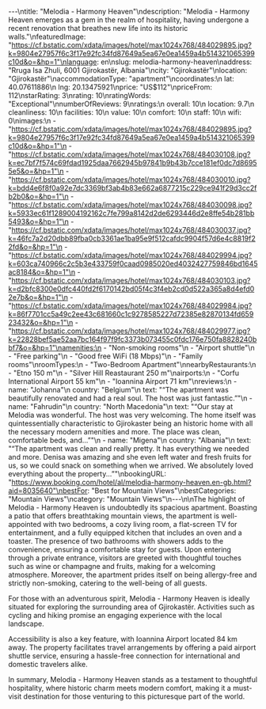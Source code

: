 ---\ntitle: "Melodia - Harmony Heaven"\ndescription: "Melodia - Harmony Heaven emerges as a gem in the realm of hospitality, having undergone a recent renovation that breathes new life into its historic walls."\nfeaturedImage: "https://cf.bstatic.com/xdata/images/hotel/max1024x768/484029895.jpg?k=9804e27957f6c3f17e92fc34fd87649a5ea67e0ea1459a4b514321065399c10d&o=&hp=1"\nlanguage: en\nslug: melodia-harmony-heaven\naddress: "Rruga Isa Zhuli, 6001 Gjirokastër, Albania"\ncity: "Gjirokastër"\nlocation: "Gjirokastër"\naccommodationType: "apartment"\ncoordinates:\n  lat: 40.07611886\n  lng: 20.13475921\nprice: "US$112"\npriceFrom: 112\nstarRating: 3\nrating: 10\nratingWords: "Exceptional"\nnumberOfReviews: 9\nratings:\n  overall: 10\n  location: 9.7\n  cleanliness: 10\n  facilities: 10\n  value: 10\n  comfort: 10\n  staff: 10\n  wifi: 0\nimages:\n  - "https://cf.bstatic.com/xdata/images/hotel/max1024x768/484029895.jpg?k=9804e27957f6c3f17e92fc34fd87649a5ea67e0ea1459a4b514321065399c10d&o=&hp=1"\n  - "https://cf.bstatic.com/xdata/images/hotel/max1024x768/484030108.jpg?k=ec7bf7f574c69fdad1925daa7662945b97841b9b43b7cce181ef0dc7d86955e5&o=&hp=1"\n  - "https://cf.bstatic.com/xdata/images/hotel/max1024x768/484030010.jpg?k=bdd4e6f8f0a92e7dc3369bf3ab4b83e662a6877215c229ce941f29d3cc2fb2b0&o=&hp=1"\n  - "https://cf.bstatic.com/xdata/images/hotel/max1024x768/484030098.jpg?k=5933ec61f1289004192162c7fe799a8142d2de6293446d2e8ffe54b281bb5493&o=&hp=1"\n  - "https://cf.bstatic.com/xdata/images/hotel/max1024x768/484030037.jpg?k=46fc7a2d20dbb89fba0cb3361ae1ba95e9f512cafdc9904f57d6e4c8819f22fd&o=&hp=1"\n  - "https://cf.bstatic.com/xdata/images/hotel/max1024x768/484029994.jpg?k=603ca740966c2c5b3e433759f0caad0985020ed4032427759846bd1645ac8184&o=&hp=1"\n  - "https://cf.bstatic.com/xdata/images/hotel/max1024x768/484030103.jpg?k=d2bfc8300e0dfc440fd2f6170142bd05f4c3f4eb2cd0d522a365a8d4efd02e7b&o=&hp=1"\n  - "https://cf.bstatic.com/xdata/images/hotel/max1024x768/484029984.jpg?k=86f7701cc5a49c2ee43c681660c1c9278585227d72385e82870134fd65923432&o=&hp=1"\n  - "https://cf.bstatic.com/xdata/images/hotel/max1024x768/484029977.jpg?k=22828bef5ae52aa7bc164f97f9fc3373b073455c0fdc176e750fa8828240bbf7&o=&hp=1"\namenities:\n  - "Non-smoking rooms"\n  - "Airport shuttle"\n  - "Free parking"\n  - "Good free WiFi (18 Mbps)"\n  - "Family rooms"\nroomTypes:\n  - "Two-Bedroom Apartment"\nnearbyRestaurants:\n  - "Etno 150 m"\n  - "Silver Hill Reastaurant 250 m"\nairports:\n  - "Corfu International Airport 55 km"\n  - "Ioannina Airport 71 km"\nreviews:\n  - name: "Johanna"\n    country: "Belgium"\n    text: "“The apartment was beautifully renovated and had a real soul. The host was just fantastic.”"\n  - name: "Fahrudin"\n    country: "North Macedonia"\n    text: "“Our stay at Melodia was wonderful. The host was very welcoming. The home itself was quintessentially characteristic to Gjirokaster being an historic home with all the necessary modern amenities and more. The place was clean, comfortable beds, and...”"\n  - name: "Migena"\n    country: "Albania"\n    text: "“The apartment was clean and really pretty. It has everything we needed and more. Denisa was amazing and she even left water and fresh fruits for us, so we could snack on something when we arrived. We absolutely loved everything about the property...”"\nbookingURL: "https://www.booking.com/hotel/al/melodia-harmony-heaven.en-gb.html?aid=8035640"\nbestFor: "Best for Mountain Views"\nbestCategories: "Mountain Views"\ncategory: "Mountain Views"\n---\n\nThe highlight of Melodia - Harmony Heaven is undoubtedly its spacious apartment. Boasting a patio that offers breathtaking mountain views, the apartment is well-appointed with two bedrooms, a cozy living room, a flat-screen TV for entertainment, and a fully equipped kitchen that includes an oven and a toaster. The presence of two bathrooms with showers adds to the convenience, ensuring a comfortable stay for guests. Upon entering through a private entrance, visitors are greeted with thoughtful touches such as wine or champagne and fruits, making for a welcoming atmosphere. Moreover, the apartment prides itself on being allergy-free and strictly non-smoking, catering to the well-being of all guests.

For those with an adventurous spirit, Melodia - Harmony Heaven is ideally situated for exploring the surrounding area of Gjirokastër. Activities such as cycling and hiking promise an engaging experience with the local landscape. 

Accessibility is also a key feature, with Ioannina Airport located 84 km away. The property facilitates travel arrangements by offering a paid airport shuttle service, ensuring a hassle-free connection for international and domestic travelers alike.

In summary, Melodia - Harmony Heaven stands as a testament to thoughtful hospitality, where historic charm meets modern comfort, making it a must-visit destination for those venturing to this picturesque part of the world.